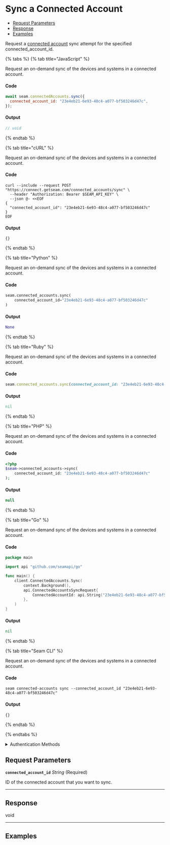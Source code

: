 # Sync a Connected Account

- [Request Parameters](./#request-parameters)
- [Response](./#response)
- [Examples](./#examples)

Request a [connected account](../../core-concepts/connected-accounts/README.md) sync attempt for the specified connected_account_id.


{% tabs %}
{% tab title="JavaScript" %}

Request an on-demand sync of the devices and systems in a connected account.

#### Code

```javascript
await seam.connectedAccounts.sync({
  connected_account_id: "23e4eb21-6e93-48c4-a077-bf503246d47c",
});
```

#### Output

```javascript
// void
```
{% endtab %}

{% tab title="cURL" %}

Request an on-demand sync of the devices and systems in a connected account.

#### Code

```curl
curl --include --request POST "https://connect.getseam.com/connected_accounts/sync" \
  --header "Authorization: Bearer $SEAM_API_KEY" \
  --json @- <<EOF
{
  "connected_account_id": "23e4eb21-6e93-48c4-a077-bf503246d47c"
}
EOF
```

#### Output

```curl
{}
```
{% endtab %}

{% tab title="Python" %}

Request an on-demand sync of the devices and systems in a connected account.

#### Code

```python
seam.connected_accounts.sync(
    connected_account_id="23e4eb21-6e93-48c4-a077-bf503246d47c"
)
```

#### Output

```python
None
```
{% endtab %}

{% tab title="Ruby" %}

Request an on-demand sync of the devices and systems in a connected account.

#### Code

```ruby
seam.connected_accounts.sync(connected_account_id: "23e4eb21-6e93-48c4-a077-bf503246d47c")
```

#### Output

```ruby
nil
```
{% endtab %}

{% tab title="PHP" %}

Request an on-demand sync of the devices and systems in a connected account.

#### Code

```php
<?php
$seam->connected_accounts->sync(
    connected_account_id: "23e4eb21-6e93-48c4-a077-bf503246d47c"
);
```

#### Output

```php
null
```
{% endtab %}

{% tab title="Go" %}

Request an on-demand sync of the devices and systems in a connected account.

#### Code

```go
package main

import api "github.com/seamapi/go"

func main() {
	client.ConnectedAccounts.Sync(
		context.Background(),
		api.ConnectedAccountsSyncRequest{
			ConnectedAccountId: api.String("23e4eb21-6e93-48c4-a077-bf503246d47c"),
		},
	)
}
```

#### Output

```go
nil
```
{% endtab %}

{% tab title="Seam CLI" %}

Request an on-demand sync of the devices and systems in a connected account.

#### Code

```seam_cli
seam connected-accounts sync --connected_account_id "23e4eb21-6e93-48c4-a077-bf503246d47c"
```

#### Output

```seam_cli
{}
```
{% endtab %}

{% endtabs %}


<details>

<summary>Authentication Methods</summary>

- API key
- Personal access token
  <br>Must also include the `seam-workspace` header in the request.

To learn more, see [Authentication](https://docs.seam.co/latest/api/authentication).
</details>

## Request Parameters

**`connected_account_id`** *String* (Required)

ID of the connected account that you want to sync.

---


## Response

void


---

## Examples

